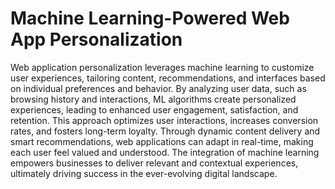 # Machine Learning-Powered Web App Personalization


Web application personalization leverages machine learning to customize user experiences, tailoring content, recommendations, and interfaces based on individual preferences and behavior. By analyzing user data, such as browsing history and interactions, ML algorithms create personalized experiences, leading to enhanced user engagement, satisfaction, and retention. This approach optimizes user interactions, increases conversion rates, and fosters long-term loyalty. Through dynamic content delivery and smart recommendations, web applications can adapt in real-time, making each user feel valued and understood. The integration of machine learning empowers businesses to deliver relevant and contextual experiences, ultimately driving success in the ever-evolving digital landscape.

